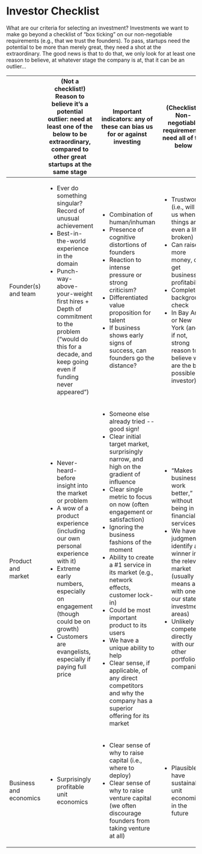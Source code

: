 Investor Checklist
========

What are our criteria for selecting an investment? Investments we want to make go beyond a checklist of “box ticking” on our non-negotiable requirements (e.g., that we trust the founders). To pass, startups need the potential to be more than merely great, they need a shot at the extraordinary. The good news is that to do that, we only look for at least one reason to believe, at whatever stage the company is at, that it can be an outlier...

||(Not a checklist!)  Reason to believe it’s a potential outlier: need at least one of the below to be extraordinary, compared to other great startups at the same stage|Important indicators: any of these can bias us for or against investing|(Checklist!) Non-negotiable requirements, need all of the below|
|---|---|---|---|
|Founder(s) and team| <ul><li>Ever do something singular? Record of unusual achievement</li> <li>Best-in-the-world experience in the domain</li> <li>Punch-way-above-your-weight first hires + Depth of commitment to the problem (“would do this for a decade, and keep going even if funding never appeared”)</li></ul>|<ul><li>Combination of human/inhuman</li> <li>Presence of cognitive distortions of founders</li> <li>Reaction to intense pressure or strong criticism?</li> <li>Differentiated value proposition for talent</li> <li>If business shows early signs of success, can founders go the distance?</li></ul>|<ul><li>Trustworthy (i.e., will tell us when things are even a little broken)</li> <li>Can raise more money, or get business to profitability</li> <li>Completed background check</li> <li>In Bay Area or New York (and, if not, strong reason to believe we are the best possible investor)</li></ul>|
|Product and market|<ul><li>Never-heard-before insight into the market or problem</li> <li>A wow of a product experience (including our own personal experience with it)</li> <li>Extreme early numbers, especially on engagement (though could be on growth)</li> <li>Customers are evangelists, especially if paying full price</li></ul>|<ul><li>Someone else already tried -- good sign!</li> <li>Clear initial target market, surprisingly narrow, and high on the gradient of influence</li> <li>Clear single metric to focus on now (often engagement or satisfaction)</li> <li>Ignoring the business fashions of the moment</li> <li>Ability to create a #1 service in its market (e.g., network effects, customer lock-in)</li> <li>Could be most important product to its users</li> <li>We have a unique ability to help</li> <li>Clear sense, if applicable, of any direct competitors and why the company has a superior offering for its market</li></ul>|<ul><li>“Makes business work better,” without being in financial services</li> <li>We have judgment to identify a winner in the relevant market (usually means a fit with one of our stated investment areas)</li> <li>Unlikely to compete directly with our other portfolio companies</li></ul>|
|Business and economics|<ul><li>Surprisingly profitable unit economics</li></ul>|<ul><li>Clear sense of why to raise capital (i.e., where to deploy)</li> <li>Clear sense of why to raise venture capital (we often discourage founders from taking venture at all)</li></ul>|<ul><li>Plausible to have sustainable unit economics in the future</li></ul>|

